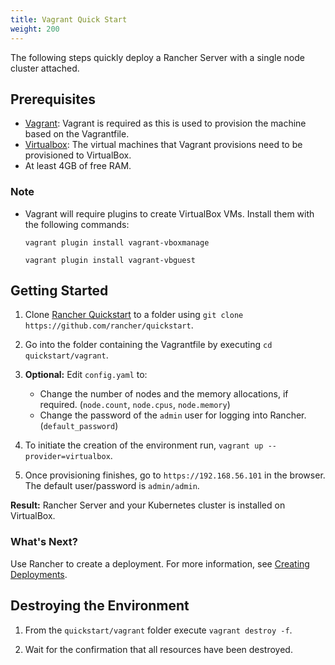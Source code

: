 ```yaml
---
title: Vagrant Quick Start
weight: 200
---
```

The following steps quickly deploy a Rancher Server with a single node cluster attached.

## Prerequisites

- [Vagrant](https://www.vagrantup.com): Vagrant is required as this is used to provision the machine based on the Vagrantfile.
- [Virtualbox](https://www.virtualbox.org): The virtual machines that Vagrant provisions need to be provisioned to VirtualBox.
- At least 4GB of free RAM.

### Note
- Vagrant will require plugins to create VirtualBox VMs. Install them with the following commands:

  `vagrant plugin install vagrant-vboxmanage`
  
  `vagrant plugin install vagrant-vbguest`

## Getting Started

1. Clone [Rancher Quickstart](https://github.com/rancher/quickstart) to a folder using `git clone https://github.com/rancher/quickstart`.

2. Go into the folder containing the Vagrantfile by executing `cd quickstart/vagrant`.

3. **Optional:** Edit `config.yaml` to:

    - Change the number of nodes and the memory allocations, if required. (`node.count`, `node.cpus`, `node.memory`)
    - Change the password of the `admin` user for logging into Rancher. (`default_password`)

4. To initiate the creation of the environment run, `vagrant up --provider=virtualbox`.

5. Once provisioning finishes, go to `https://192.168.56.101` in the browser. The default user/password is `admin/admin`.

**Result:** Rancher Server and your Kubernetes cluster is installed on VirtualBox.

### What's Next?

Use Rancher to create a deployment. For more information, see [Creating Deployments]({{<baseurl>}}/rancher/v2.6/en/quick-start-guide/workload).

## Destroying the Environment

1. From the `quickstart/vagrant` folder execute `vagrant destroy -f`.

2. Wait for the confirmation that all resources have been destroyed.
